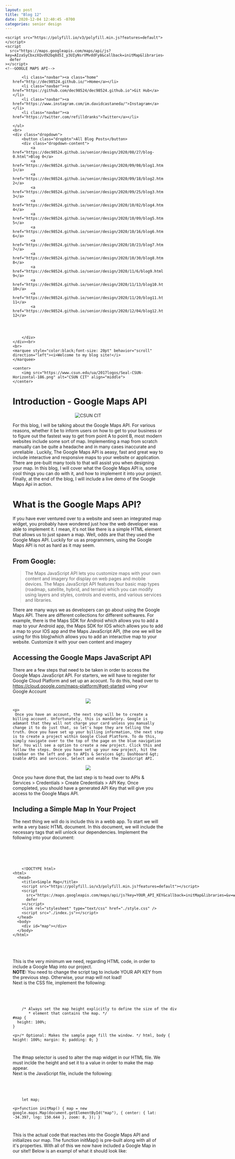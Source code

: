 ```yaml
---
layout: post
title: "Blog 12"
date: 2020-12-04 12:40:45 -0700
categories: senior design
---
```


<html>


<head>
  
  
<style>
     {% include custom.css %} 
</style>

  
  
   <!--GOOGLE MAPS API (WITH MY API KEY)-->
    <script src="https://polyfill.io/v3/polyfill.min.js?features=default"></script>
    <script
      src="https://maps.googleapis.com/maps/api/js?key=AIzaSyCbxzXQvd92bq8d5I_y3UIyNsrVMvddFy8&callback=initMap&libraries=&v=weekly"
      defer
    ></script>
    <!--GOOGLE MAPS API-->
<script src="maps.js"></script>
<title>Blog 12</title>

  
  
  
  </head>
<body>
    <ul class="navbar">

        <li class="navbar"><a class="home" href="http://dec98524.github.io/">Home</a></li>
        <li class="navbar"><a href="https://github.com/dec98524/dec98524.github.io">Git Hub</a></li>
        <li class="navbar"><a href="https://www.instagram.com/im.davidcastaneda/">Instagram</a></li>
        <li class="navbar"><a href="https://twitter.com/refilldranks">Twitter</a></li>

    </ul>
    <br>
    <div class="dropdown">
        <button class="dropbtn">All Blog Posts</button>
        <div class="dropdown-content">
            <a href="https://dec98524.github.io/senior/design/2020/08/27/blog-0.html">Blog 0</a>
            <a href="https://dec98524.github.io/senior/design/2020/09/08/blog1.html">Blog 1</a>
            <a href="https://dec98524.github.io/senior/design/2020/09/18/blog2.html">Blog 2</a>
            <a href="https://dec98524.github.io/senior/design/2020/09/25/blog3.html">Blog 3</a>
            <a href="https://dec98524.github.io/senior/design/2020/10/02/blog4.html">Blog 4</a>
            <a href="https://dec98524.github.io/senior/design/2020/10/09/blog5.html">Blog 5</a>
            <a href="https://dec98524.github.io/senior/design/2020/10/16/blog6.html">Blog 6</a>
            <a href="https://dec98524.github.io/senior/design/2020/10/23/blog7.html">Blog 7</a>
            <a href="https://dec98524.github.io/senior/design/2020/10/30/blog8.html">Blog 8</a>
            <a href="https://dec98524.github.io/senior/design/2020/11/6/blog9.html">Blog 9</a>
            <a href="https://dec98524.github.io/senior/design/2020/11/13/blog10.html">Blog 10</a>
            <a href="https://dec98524.github.io/senior/design/2020/11/20/blog11.html">Blog 11</a>
            <a href="https://dec98524.github.io/senior/design/2020/12/04/blog12.html">Blog 12</a>
            



        </div>
    </div><br>
    <br>
    <marquee style="color:black;font-size: 20pt" behavior="scroll" direction="left"><i>Welcome to my blog site!</i>
    </marquee>

    <center>
        <img src="https://www.csun.edu/ua/2017logos/Seal-CSUN-Horizontal-186.png" alt="CSUN CIT" align="middle">
    </center>

  <h1>
     Introduction - Google Maps API 
  </h1>
   <center>
        <img class="" src="https://sspectra.net/wp-content/uploads/2018/05/google-maps-api.jpg" alt="CSUN CIT" align="middle">
    </center>
  <p>
   For this blog, I will be talking about the Google Maps API. For various reasons, whether it be to inform users on how to get to your business or to figure out the fastest way to get from point A to point B, most modern websites include some sort of map. Implementing a map from scratch manually can be quite a headache and in many cases inaccurate and unreliable . Luckily, The Google Maps API is aeasy, fast and great way to include interactive and responsive maps to your website or application. There are pre-built many tools to that will assist you when designing your map. In this blog, I will cover what the Google Maps API is, some cool things you can do with it, and how to implement it into your project. Finally, at the end of the blog, I will include a live demo of the Google Maps Api in action. 
  </p>
  
<h1>
  What is the Google Maps API?
  </h1>
  
  <p>
    If you have ever ventured over to a website and seen an integrated map widget, you probably have wondered just how the web developer was able to implement it. I mean, it's not like there is a simple HTML element that allows us to just spawn a map. Well, odds are that they used the Google Maps API. Luckily for us as programmers, using the Google Maps API is not as hard as it may seem.</p> 
 <h2>
   From Google: 
  </h2>
  <blockquote>
   The Maps JavaScript API lets you customize maps with your own content and imagery for display on web pages and mobile devices. The Maps JavaScript API features four basic map types (roadmap, satellite, hybrid, and terrain) which you can modify using layers and styles, controls and events, and various services and libraries.
  </blockquote>
<p>
  There are many ways we as developers can go about using the Google Maps API. There are different collections for different softwares. For example, there is the Maps SDK for Android which allows you to add a map to your Android app, the Maps SDK for IOS which allows you to add a map to your IOS app and the Maps JavaScript API, (the one we will be using for  this blog)which allows you to add an interactive map to your website. Customize it with your own content and imagery

  </p>
  
  <h2>
Accessing the Google Maps JavaScript API   </h2>
  <p>
    There are a few steps that need to be taken in order to access the Google Maps JavaScript API. For starters, we will have to register for Google Cloud Platform and set up an acocunt. To do this, head over to <a href ="https://cloud.google.com/maps-platform/#get-started">https://cloud.google.com/maps-platform/#get-started</a> using your Google Account    </p>
      <center>
  <img src="https://cdn.glitch.com/7ac5fb3c-a292-4382-953b-ef7237693bce%2Fa3f4bfe1-13f8-4269-8c36-00b3ae3ff675.image.png?v=1607109146972">
    </center>
    
    
    <p>
     Once you have an account, the next step will be to create a billing account. Unfortunately, this is mandatory. Google is adamant that they will not charge your card unless you manually change it to do just that, so let's hope they are telling the truth. Once you have set up your billing information, the next step is to create a project within Google Cloud Platform. To do this, simply navigate over to the top of the page on the blue navigation bar. You will see a option to create a new project. Click this and follow the steps. Once you have set up your new project, hit the sidebar on the left and go to APIs & Services &gt; Dashboard &gt; Enable APIs and services. Select and enable the JavaScript API.
  </p>
     <center>
  <img src="https://cdn.glitch.com/7ac5fb3c-a292-4382-953b-ef7237693bce%2F768d995a-0ce5-4148-997e-7f82ed6ee740.image.png?v=1607109794697">
    </center>
  <p>
Once you have done that,  the last step is to head over to APIs & Services &gt; Credentials &gt; Create Credentials &gt; API Key. Once comppleted, you should have a generated API Key that will give you access to the Google Maps API.
  </p>
  
  
  
  
  <h2>
Including a Simple Map In Your Project
  </h2>
  
  <p>
 The next thing we will do is include this in a webb app. To start we will write a very basic HTML document. In this document, we will include the necessary tags that will unlock our dependencies. Implement the following into your document:
  </p>
    <br>
  <code>
    <xmp>
    <!DOCTYPE html>
<html>
  <head>
    <title>Simple Map</title>
    <script src="https://polyfill.io/v3/polyfill.min.js?features=default"></script>
    <script
      src="https://maps.googleapis.com/maps/api/js?key=YOUR_API_KEY&callback=initMap&libraries=&v=weekly"
      defer
    ></script>
    <link rel="stylesheet" type="text/css" href="./style.css" />
    <script src="./index.js"></script>
  </head>
  <body>
    <div id="map"></div>
  </body>
</html>
    </xmp>
  </code>
<br>
  <p>
    This is the very minimum we need, regarding HTML code, in order to include a Google Map into our project. <br>
    <b>NOTE:</b> You need to change the script tag to include YOUR API KEY from the previous step. Otherwise, your map will not load!<br>
    Next is the CSS file, implement the following:
  </p>
  <code>
  <xmp>
    /* Always set the map height explicitly to define the size of the div
       * element that contains the map. */
#map {
  height: 100%;
}

/* Optional: Makes the sample page fill the window. */
html,
body {
  height: 100%;
  margin: 0;
  padding: 0;
}
    </xmp>
  </code>
 <p>
   The #map selector is used to alter the map widget in our HTML file. We must inclde the height and set it to a value in order to make the map appear.<br>
   Next is the JavaScript file, include the following: 
  </p>
  
  <code>
  <xmp>
    let map;

function initMap() {
  map = new google.maps.Map(document.getElementById("map"), {
    center: { lat: -34.397, lng: 150.644 },
    zoom: 8,
  });
}
    </xmp>
  </code>
  <p>
    This is the actual code that reaches into the Google Maps API and initializes our map. The function initMap() is pre-built along with all of it's properties. With all of this we now have included a Google Map in our site!! Below is an exampl of what it should look like:
  </p>
  
  <div style="height: 50%" id="map"></div>
  
  <h2>
  Included Tools  
  </h2>
  <p>
    There are a ton of customization options available for you as a developer within the Maps API. Here are some examples:
  </p>
  <ul>
      <li>Custom Markers and Pins</li>
      <li>Custom Map Themes</li>
      <li>Shape Tools</li>
      <li>Disable/Enable UI</li>
      <li>Tooltips</li>
      <li>Heat Maps</li>
  </ul>
  <p>
    * Full dcoumentation at <a href="https://developers.google.com/maps/documentation">https://developers.google.com/maps/documentation</a>
  </p>
  
  
  
  <h1>
     Final Thoughts
  </h1>
  <p>
  Being able to include a fully functioning map into a website can be very helpful. I am happy to have learned how to use the Google Maps API because Google Maps is arguably the best map service in the world. The possibilites of what can be devloped are endless. For my starter project, I used the Google Maps API to make a game where the user guesses where certain buildings are at the CSUN Campus. <a href="https://david-maps-project.glitch.me/">Here is a link</a> to the project. I was able to create many different features with all the pre built tools such as drawing rectangles via coordinates, adding event listeners, etc. I am eager to learn more APIs in the future!
  </p>
    <marquee style="color:black;font-size: 20pt" behavior="scroll" direction="left">Thanks for reading. See you next
        week!</marquee>
  
   <script src="https://ajax.googleapis.com/ajax/libs/jquery/3.5.1/jquery.min.js"></script>
<script src="https://cdnjs.cloudflare.com/ajax/libs/slick-carousel/1.8.1/slick.min.js" integrity="sha512-XtmMtDEcNz2j7ekrtHvOVR4iwwaD6o/FUJe6+Zq+HgcCsk3kj4uSQQR8weQ2QVj1o0Pk6PwYLohm206ZzNfubg==" crossorigin="anonymous"></script>
</body>

</html> 


